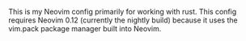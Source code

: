 This is my Neovim config primarily for working with rust.
This config requires Neovim 0.12 (currently the nightly build) because it uses the vim.pack package manager built into Neovim.
